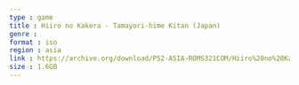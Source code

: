 ```yaml
---
type : game
title : Hiiro no Kakera - Tamayori-hime Kitan (Japan)
genre : 
format : iso
region : asia
link : https://archive.org/download/PS2-ASIA-ROMS321COM/Hiiro%20no%20Kakera%20-%20Tamayori-hime%20Kitan%20%28Japan%29.7z
size : 1.6GB
---
```

